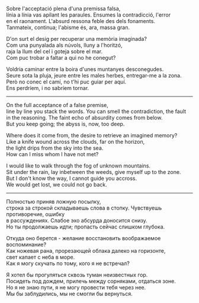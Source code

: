 Sobre l'acceptació plena d'una premissa falsa,  
línia a línia vas apilant les paraules. Ensumes la contradicció, l'error  
en el raonament. L'absurd ressona feble des dels fonaments.  
Tanmateix, continua; l'abisme és, ara, massa gran.  
  
D'on surt el desig per recuperar una memòria imaginada?  
Com una punyalada als núvols, lluny a l'horitzó,  
raja la llum del cel i goteja sobre el mar.  
Com puc trobar a faltar a qui no he conegut?  
  
Voldria caminar entre la boira d'unes muntanyes desconegudes.  
Seure sota la pluja, jeure entre les males herbes, entregar-me a la zona.  
Però no conec el camí, no t'hi puc guiar per aquí.  
Ens perdríem, i no sabríem tornar.  
  
---  
On the full acceptance of a false premise,  
line by line you stack the words. You can smell the contradiction, the fault  
in the reasoning. The faint echo of absurdity comes from below.  
But you keep going; the abyss is, now, too deep.  
  
Where does it come from, the desire to retrieve an imagined memory?  
Like a knife wound across the clouds, far on the horizon,  
the light drips from the sky into the sea.  
How can I miss whom I have not met?  
  
I would like to walk through the fog of unknown mountains.  
Sit under the rain, lay inbetween the weeds, give myself up to the zone.  
But I don't know the way, I cannot guide you accross.  
We would get lost, we could not go back.  
  
---  
  
Полностью приняв ложную посылку,  
строка за строкой складываешь слова в стопку. Чувствуешь противоречие, ошибку  
в рассуждениях. Слабое эхо абсурда доносится снизу.  
Но ты продолжаешь идти; пропасть сейчас слишком глубока.  
  
Откуда оно берется - желание восстановить воображаемое воспоминание?  
Как ножевая рана, прорезающей облака далеко на горизонте,  
свет капает с неба в море.  
Как я могу скучать по тому, кого я не встречал?  
  
Я хотел бы прогуляться сквозь туман неизвестных гор.  
Посидеть под дождем, прилечь между сорняками, отдаться зоне.  
Но я не знаю пути, я не могу провести тебя через нее.  
Мы бы заблудились, мы не смогли бы вернуться.  